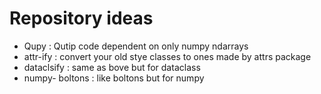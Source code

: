 # Repository ideas

- Qupy : Qutip code dependent on only numpy ndarrays
- attr-ify : convert your old stye classes to ones made by attrs package 
- dataclsify : same as bove but for dataclass
- numpy- boltons : like boltons but for numpy
